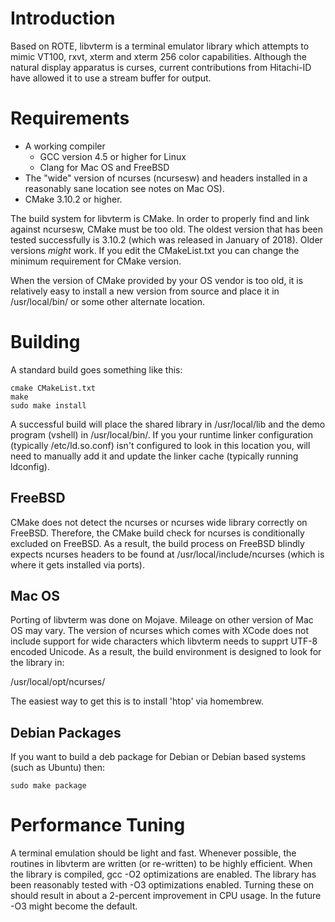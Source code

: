 # Introduction #

Based on ROTE, libvterm is a terminal emulator library which attempts to
mimic VT100, rxvt, xterm and xterm 256 color capabilities. Although the
natural display apparatus is curses, current contributions from Hitachi-ID
have allowed it to use a stream buffer for output.

# Requirements

* A working compiler
  *  GCC version 4.5 or higher for Linux
  *  Clang for Mac OS and FreeBSD
* The "wide" version of ncurses (ncursesw) and headers installed in a
  reasonably sane location see notes on Mac OS).
* CMake 3.10.2 or higher.

The build system for libvterm is CMake.  In order to properly find and link
against ncursesw, CMake must be too old.  The oldest version that has
been tested successfully is 3.10.2 (which was released in January of 2018).
Older versions _might_ work.  If you edit the CMakeList.txt you can change
the minimum requirement for CMake version.

When the version of CMake provided by your OS vendor is too old, it is
relatively easy to install a new version from source and place it in
/usr/local/bin/ or some other alternate location.  

# Building #

A standard build goes something like this:

```
cmake CMakeList.txt
make
sudo make install
```

A successful build will place the shared library in /usr/local/lib and the
demo program (vshell) in /usr/local/bin/.  If you your runtime linker
configuration (typically /etc/ld.so.conf) isn't configured to look in this
location you, will need to manually add it and update the linker cache
(typically running ldconfig). 

## FreeBSD ##

CMake does not detect the ncurses or ncurses wide library correctly on
FreeBSD.  Therefore, the CMake build check for ncurses is conditionally
excluded on FreeBSD.  As a result, the build process on FreeBSD blindly
expects ncurses headers to be found at /usr/local/include/ncurses (which
is where it gets installed via ports).

## Mac OS ##

Porting of libvterm was done on Mojave.  Mileage on other version of
Mac OS may vary.  The version of ncurses which comes with XCode does
not include support for wide characters which libvterm needs to supprt
UTF-8 encoded Unicode.  As a result, the build environment is designed
to look for the library in:

/usr/local/opt/ncurses/

The easiest way to get this is to install 'htop' via homembrew.

## Debian Packages ##

If you want to build a deb package for Debian or Debian based systems
(such as Ubuntu) then:

```
sudo make package
```

# Performance Tuning #

A terminal emulation should be light and fast.  Whenever possible, the
routines in libvterm are written (or re-written) to be highly efficient.
When the library is compiled, gcc -O2 optimizations are enabled.  The
library has been reasonably tested with -O3 optimizations enabled.  Turning
these on should result in about a 2-percent improvement in CPU usage.  In
the future -O3 might become the default.
